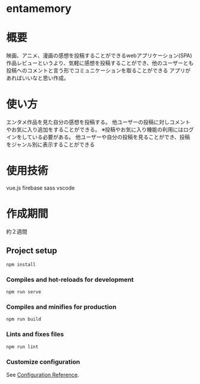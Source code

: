
# entamemory
# 概要
映画、アニメ、漫画の感想を投稿することができるwebアプリケーション(SPA)
作品レビューというより、気軽に感想を投稿することができ、他のユーザーとも投稿へのコメントと言う形でコミュニケーションを取ることができる
アプリがあればいいなと思い作成。

# 使い方
エンタメ作品を見た自分の感想を投稿する。
他ユーザーの投稿に対しコメントやお気に入り追加をすることができる。
※投稿やお気に入り機能の利用にはログインをしている必要がある。
他ユーザーや自分の投稿を見ることができ、投稿をジャンル別に表示することができる

# 使用技術
vue.js
firebase
sass
vscode

# 作成期間
約２週間


## Project setup
```
npm install
```

### Compiles and hot-reloads for development
```
npm run serve
```

### Compiles and minifies for production
```
npm run build
```

### Lints and fixes files
```
npm run lint
```

### Customize configuration
See [Configuration Reference](https://cli.vuejs.org/config/).

